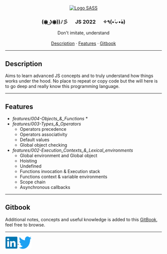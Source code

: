 <!-- PROJECT LOGO -->
<br />
<p align="center">
  <a href="https://github.com/nicode-io/Advanced-CSS">
    <img src="https://upload.wikimedia.org/wikipedia/commons/thumb/9/99/Unofficial_JavaScript_logo_2.
svg/240px-Unofficial_JavaScript_logo_2.svg.png" alt="Logo SASS" width="240" height="240">
  </a>

<h3 align="center">(◉ ͜ʖ◉))ﾉ彡&nbsp;&nbsp;&nbsp;&nbsp;&nbsp;&nbsp;JS 2022&nbsp;&nbsp;&nbsp;&nbsp;&nbsp;&nbsp;✧٩(•́⌄•́๑)
</h3>

  <p align="center">
    Don't imitate, understand
    <br />
    <br />
    <a href="#description">Description</a>
    ·
    <a href="#features">Features</a>
    ·
    <a href="#gitbook">Gitbook</a>
  </p>

---

## Description

Aims to learn advanced JS concepts and to truly understand how things works under the hood. No place to repeat or copy
code but the will here is to go deep and really know this programming language.

---

## Features

* *features/004-Objects_&_Functions*
    *
* *features/003-Types_&_Operators*
    * Operators precedence
    * Operators associativity
    * Default values
    * Global object checking
* *features/002-Execution_Contexts_&_Lexical_environments*
    * Global environment and Global object
    * Hoisting
    * Undefined
    * Functions invocation & Execution stack
    * Functions context & variable environments
    * Scope chain
    * Asynchronous callbacks

---

## Gitbook

Additional notes, concepts and useful knowledge is added to this [GitBook](https://nicode.gitbook.io/js-2022/), feel
free to browse.

---

<a href="https://linkedin.com/in/nicolas-denoel">
  <img align="center" src="https://github.com/devicons/devicon/blob/master/icons/linkedin/linkedin-original.svg" alt="linkedin.com/in/nicolas-denoel" width="40" height="40" />
</a>  <a href="https://twitter.com/nicode_io">
  <img align="center" src="https://github.com/devicons/devicon/blob/master/icons/twitter/twitter-original.svg" alt="twitter.com/inicode_io" width="40" height="40" />
</a>  

